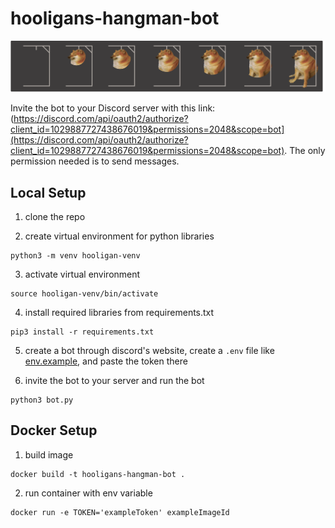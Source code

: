 # hooligans-hangman-bot

![design2](./static/design2.png)

Invite the bot to your Discord server with this link: (https://discord.com/api/oauth2/authorize?client_id=1029887727438676019&permissions=2048&scope=bot](https://discord.com/api/oauth2/authorize?client_id=1029887727438676019&permissions=2048&scope=bot). The only permission needed is to send messages.

## Local Setup

1. clone the repo

2. create virtual environment for python libraries

```commandline
python3 -m venv hooligan-venv
```

3. activate virtual environment

```commandline
source hooligan-venv/bin/activate
```

4. install required libraries from requirements.txt

```commandline
pip3 install -r requirements.txt
```

5. create a bot through discord's website, create a `.env` file like [env.example](./env.example), and paste the token there

6. invite the bot to your server and run the bot

```commandline
python3 bot.py
```

## Docker Setup

1. build image

```commandline
docker build -t hooligans-hangman-bot .
```

2. run container with env variable

```commandline
docker run -e TOKEN='exampleToken' exampleImageId
```
